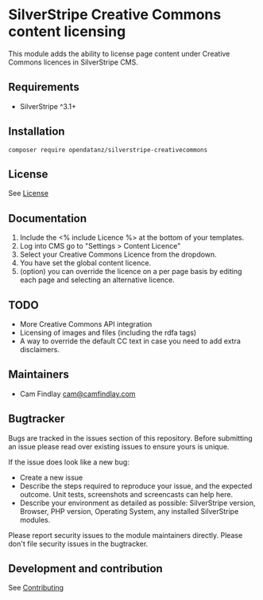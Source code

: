 # SilverStripe Creative Commons content licensing

This module adds the ability to license page content under Creative Commons licences in SilverStripe CMS.

## Requirements
 * SilverStripe ^3.1+

## Installation 

```
composer require opendatanz/silverstripe-creativecommons
```

## License
See [License](license.md)

## Documentation

 1. Include the <% include Licence %> at the bottom of your templates.
 2. Log into CMS go to "Settings > Content Licence"
 3. Select your Creative Commons Licence from the dropdown.
 4. You have set the global content licence.
 5. (option) you can override the licence on a per page basis by editing each page and selecting an alternative licence.

## TODO
 - More Creative Commons API integration
 - Licensing of images and files (including the rdfa tags)
 - A way to override the default CC text in case you need to add extra disclaimers.

## Maintainers
 * Cam Findlay <cam@camfindlay.com>
 
## Bugtracker
Bugs are tracked in the issues section of this repository. Before submitting an issue please read over 
existing issues to ensure yours is unique. 
 
If the issue does look like a new bug:
 
 - Create a new issue
 - Describe the steps required to reproduce your issue, and the expected outcome. Unit tests, screenshots 
 and screencasts can help here.
 - Describe your environment as detailed as possible: SilverStripe version, Browser, PHP version, 
 Operating System, any installed SilverStripe modules.
 
Please report security issues to the module maintainers directly. Please don't file security issues in the bugtracker.
 
## Development and contribution
See [Contributing](contributing.md)